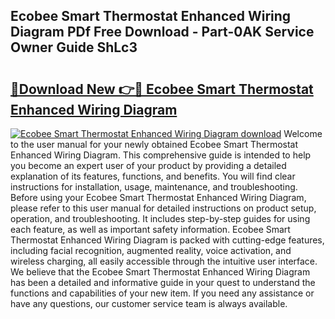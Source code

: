 ## Ecobee Smart Thermostat Enhanced Wiring Diagram PDf Free Download - Part-0AK Service Owner Guide ShLc3

# <h2><a href="http://dft6yx.blite.top/?on=Ecobee+Smart+Thermostat+Enhanced+Wiring+Diagram">🔗Download New 👉🔴 Ecobee Smart Thermostat Enhanced Wiring Diagram</a></h2>

[![Ecobee Smart Thermostat Enhanced Wiring Diagram download](https://i.imgur.com/lujVjoI.png)](http://dft6yx.blite.top/?on=Ecobee+Smart+Thermostat+Enhanced+Wiring+Diagram)
Welcome to the user manual for your newly obtained Ecobee Smart Thermostat Enhanced Wiring Diagram. This comprehensive guide is intended to help you become an expert user of your product by providing a detailed explanation of its features, functions, and benefits. You will find clear instructions for installation, usage, maintenance, and troubleshooting. Before using your Ecobee Smart Thermostat Enhanced Wiring Diagram, please refer to this user manual for detailed instructions on product setup, operation, and troubleshooting. It includes step-by-step guides for using each feature, as well as important safety information. Ecobee Smart Thermostat Enhanced Wiring Diagram is packed with cutting-edge features, including facial recognition, augmented reality, voice activation, and wireless charging, all easily accessible through the intuitive user interface. We believe that the Ecobee Smart Thermostat Enhanced Wiring Diagram has been a detailed and informative guide in your quest to understand the functions and capabilities of your new item. If you need any assistance or have any questions, our customer service team is always available.

